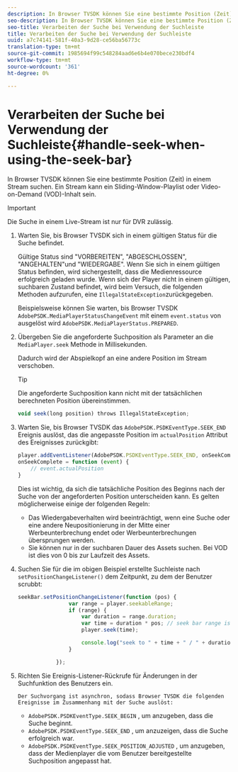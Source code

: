 ```yaml
---
description: In Browser TVSDK können Sie eine bestimmte Position (Zeit) in einem Stream suchen. Ein Stream kann ein Sliding-Window-Playlist oder Video-on-Demand (VOD)-Inhalt sein.
seo-description: In Browser TVSDK können Sie eine bestimmte Position (Zeit) in einem Stream suchen. Ein Stream kann ein Sliding-Window-Playlist oder Video-on-Demand (VOD)-Inhalt sein.
seo-title: Verarbeiten der Suche bei Verwendung der Suchleiste
title: Verarbeiten der Suche bei Verwendung der Suchleiste
uuid: a7c74141-581f-40a3-9d28-ce56ba56773c
translation-type: tm+mt
source-git-commit: 1985694f99c548284aad6e6b4e070bece230bdf4
workflow-type: tm+mt
source-wordcount: '361'
ht-degree: 0%

---
```



# Verarbeiten der Suche bei Verwendung der Suchleiste{#handle-seek-when-using-the-seek-bar}

In Browser TVSDK können Sie eine bestimmte Position (Zeit) in einem Stream suchen. Ein Stream kann ein Sliding-Window-Playlist oder Video-on-Demand (VOD)-Inhalt sein.

>[!IMPORTANT]
>
>Die Suche in einem Live-Stream ist nur für DVR zulässig.

1. Warten Sie, bis Browser TVSDK sich in einem gültigen Status für die Suche befindet.

   Gültige Status sind &quot;VORBEREITEN&quot;, &quot;ABGESCHLOSSEN&quot;, &quot;ANGEHALTEN&quot;und &quot;WIEDERGABE&quot;. Wenn Sie sich in einem gültigen Status befinden, wird sichergestellt, dass die Medienressource erfolgreich geladen wurde. Wenn sich der Player nicht in einem gültigen, suchbaren Zustand befindet, wird beim Versuch, die folgenden Methoden aufzurufen, eine `IllegalStateException`zurückgegeben.

   Beispielsweise können Sie warten, bis Browser TVSDK `AdobePSDK.MediaPlayerStatusChangeEvent` mit einem `event.status` von ausgelöst wird `AdobePSDK.MediaPlayerStatus.PREPARED`.

1. Übergeben Sie die angeforderte Suchposition als Parameter an die `MediaPlayer.seek` Methode in Millisekunden.

   Dadurch wird der Abspielkopf an eine andere Position im Stream verschoben.

   >[!TIP]
   >
   >Die angeforderte Suchposition kann nicht mit der tatsächlichen berechneten Position übereinstimmen.

   ```js
   void seek(long position) throws IllegalStateException;
   ```

1. Warten Sie, bis Browser TVSDK das `AdobePSDK.PSDKEventType.SEEK_END` Ereignis auslöst, das die angepasste Position im `actualPosition` Attribut des Ereignisses zurückgibt:

   ```js
   player.addEventListener(AdobePSDK.PSDKEventType.SEEK_END, onSeekComplete); 
   onSeekComplete = function (event) {
       // event.actualPosition
   }
   ```

   Dies ist wichtig, da sich die tatsächliche Position des Beginns nach der Suche von der angeforderten Position unterscheiden kann. Es gelten möglicherweise einige der folgenden Regeln:

   * Das Wiedergabeverhalten wird beeinträchtigt, wenn eine Suche oder eine andere Neupositionierung in der Mitte einer Werbeunterbrechung endet oder Werbeunterbrechungen übersprungen werden.
   * Sie können nur in der suchbaren Dauer des Assets suchen. Bei VOD ist dies von 0 bis zur Laufzeit des Assets.

1. Suchen Sie für die im obigen Beispiel erstellte Suchleiste nach `setPositionChangeListener()` dem Zeitpunkt, zu dem der Benutzer scrubbt:

   ```js
   seekBar.setPositionChangeListener(function (pos) { 
                   var range = player.seekableRange; 
                   if (range) { 
                       var duration = range.duration; 
                       var time = duration * pos; // seek bar range is [0,1] 
                       player.seek(time); 
   
                       console.log("seek to " + time + " / " + duration); 
                   } 
   
               }); 
   ```

1. Richten Sie Ereignis-Listener-Rückrufe für Änderungen in der Suchfunktion des Benutzers ein.

       Der Suchvorgang ist asynchron, sodass Browser TVSDK die folgenden Ereignisse im Zusammenhang mit der Suche auslöst:
   
   * `AdobePSDK.PSDKEventType.SEEK_BEGIN` , um anzugeben, dass die Suche beginnt.
   * `AdobePSDK.PSDKEventType.SEEK_END` , um anzuzeigen, dass die Suche erfolgreich war.
   * `AdobePSDK.PSDKEventType.SEEK_POSITION_ADJUSTED` , um anzugeben, dass der Medienplayer die vom Benutzer bereitgestellte Suchposition angepasst hat.

